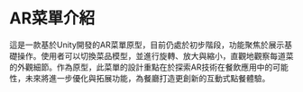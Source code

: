 # AR菜單介紹
這是一款基於Unity開發的AR菜單原型，目前仍處於初步階段，功能聚焦於展示基礎操作。使用者可以切換菜品模型，並進行旋轉、放大與縮小，直觀地觀察每道菜的外觀細節。作為原型，此菜單的設計重點在於探索AR技術在餐飲應用中的可能性，未來將進一步優化與拓展功能，為餐廳打造更創新的互動式點餐體驗。